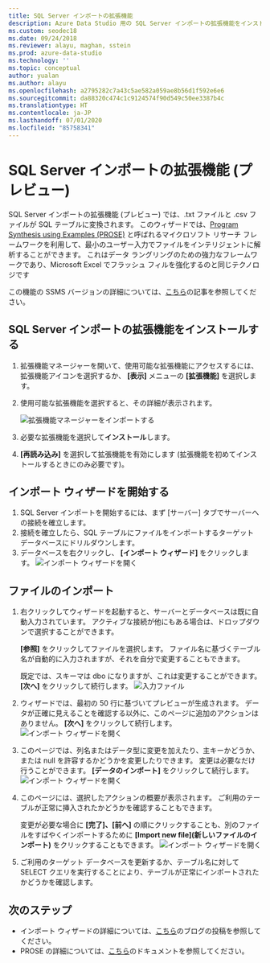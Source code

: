 ```yaml
---
title: SQL Server インポートの拡張機能
description: Azure Data Studio 用の SQL Server インポートの拡張機能をインストールして使用する
ms.custom: seodec18
ms.date: 09/24/2018
ms.reviewer: alayu, maghan, sstein
ms.prod: azure-data-studio
ms.technology: ''
ms.topic: conceptual
author: yualan
ms.author: alayu
ms.openlocfilehash: a2795282c7a43c5ae582a059ae8b56d1f592e6e6
ms.sourcegitcommit: da88320c474c1c9124574f90d549c50ee3387b4c
ms.translationtype: HT
ms.contentlocale: ja-JP
ms.lasthandoff: 07/01/2020
ms.locfileid: "85758341"
---
```

# <a name="sql-server-import-extension-preview"></a>SQL Server インポートの拡張機能 (プレビュー)

SQL Server インポートの拡張機能 (プレビュー) では、.txt ファイルと .csv ファイルが SQL テーブルに変換されます。 このウィザードでは、[Program Synthesis using Examples (PROSE)](https://microsoft.github.io/prose/) と呼ばれるマイクロソフト リサーチ フレームワークを利用して、最小のユーザー入力でファイルをインテリジェントに解析することができます。 これはデータ ラングリングのための強力なフレームワークであり、Microsoft Excel でフラッシュ フィルを強化するのと同じテクノロジです

この機能の SSMS バージョンの詳細については、[こちら](https://docs.microsoft.com/sql/relational-databases/import-export/import-flat-file-wizard)の記事を参照してください。


## <a name="install-the-sql-server-import-extension"></a>SQL Server インポートの拡張機能をインストールする

1. 拡張機能マネージャーを開いて、使用可能な拡張機能にアクセスするには、拡張機能アイコンを選択するか、 **[表示]** メニューの **[拡張機能]** を選択します。
2. 使用可能な拡張機能を選択すると、その詳細が表示されます。

   ![拡張機能マネージャーをインポートする](media/sql-server-import-extension/import-wizard-install.png)

1. 必要な拡張機能を選択して**インストール**します。
2. **[再読み込み]** を選択して拡張機能を有効にします (拡張機能を初めてインストールするときにのみ必要です)。

## <a name="start-import-wizard"></a>インポート ウィザードを開始する

1. SQL Server インポートを開始するには、まず [サーバー] タブでサーバーへの接続を確立します。
2. 接続を確立したら、SQL テーブルにファイルをインポートするターゲット データベースにドリルダウンします。
3. データベースを右クリックし、 **[インポート ウィザード]** をクリックします。
    ![インポート ウィザードを開く](media/sql-server-import-extension/open-import-wizard.png)

## <a name="importing-a-file"></a>ファイルのインポート
1. 右クリックしてウィザードを起動すると、サーバーとデータベースは既に自動入力されています。 アクティブな接続が他にもある場合は、ドロップダウンで選択することができます。 
    
    **[参照]** をクリックしてファイルを選択します。 ファイル名に基づくテーブル名が自動的に入力されますが、それを自分で変更することもできます。

    既定では、スキーマは dbo になりますが、これは変更することができます。 **[次へ]** をクリックして続行します。
    ![入力ファイル](media/sql-server-import-extension/import-wizard-input-file.png)
1. ウィザードでは、最初の 50 行に基づいてプレビューが生成されます。 データが正確に見えることを確認する以外に、このページに追加のアクションはありません。 **[次へ]** をクリックして続行します。
    ![インポート ウィザードを開く](media/sql-server-import-extension/import-wizard-preview-data.png)
2. このページでは、列名またはデータ型に変更を加えたり、主キーかどうか、または null を許容するかどうかを変更したりできます。 変更は必要なだけ行うことができます。 **[データのインポート]** をクリックして続行します。
    ![インポート ウィザードを開く](media/sql-server-import-extension/import-wizard-modify-columns.png)
3. このページには、選択したアクションの概要が表示されます。 ご利用のテーブルが正常に挿入されたかどうかを確認することもできます。 

    変更が必要な場合に **[完了]、[前へ]** の順にクリックすることも、別のファイルをすばやくインポートするために **[Import new file]\(新しいファイルのインポート\)** をクリックすることもできます。
    ![インポート ウィザードを開く](media/sql-server-import-extension/import-wizard-summary.png)
1. ご利用のターゲット データベースを更新するか、テーブル名に対して SELECT クエリを実行することにより、テーブルが正常にインポートされたかどうかを確認します。

## <a name="next-steps"></a>次のステップ
- インポート ウィザードの詳細については、[こちら](https://cloudblogs.microsoft.com/sqlserver/2018/08/30/the-august-release-of-sql-operations-studio-is-now-available/)のブログの投稿を参照してください。
- PROSE の詳細については、[こちら](https://microsoft.github.io/prose/)のドキュメントを参照してください。
